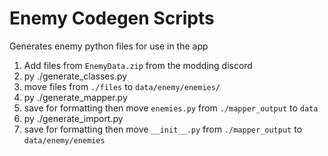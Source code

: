# Enemy Codegen Scripts

Generates enemy python files for use in the app
1. Add files from `EnemyData.zip` from the modding discord
2. py ./generate_classes.py
3. move files from `./files` to `data/enemy/enemies/`
4. py ./generate_mapper.py
5. save for formatting then move `enemies.py` from  `./mapper_output` to `data`
6. py ./generate_import.py
7. save for formatting then move `__init__.py` from  `./mapper_output` to `data/enemy/enemies`